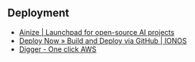 ## Deployment
- [Ainize | Launchpad for open-source AI projects](https://ainize.ai/)
- [Deploy Now » Build and Deploy via GitHub | IONOS](https://www.ionos.com/hosting/deploy-now?ref=producthunt)
- [Digger - One click AWS](https://digger.dev/)